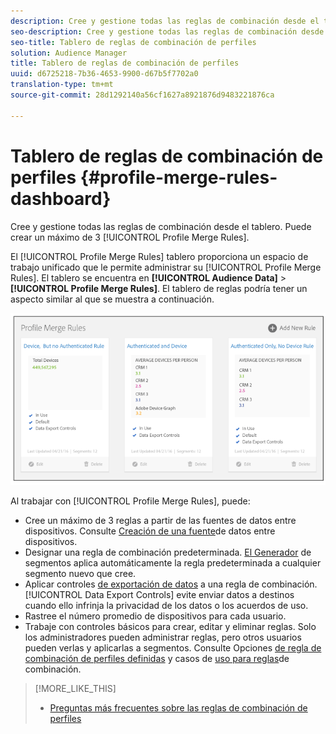 ```yaml
---
description: Cree y gestione todas las reglas de combinación desde el tablero. Puede crear un máximo de 3 reglas de combinación de perfiles.
seo-description: Cree y gestione todas las reglas de combinación desde el tablero. Puede crear un máximo de 3 reglas de combinación de perfiles.
seo-title: Tablero de reglas de combinación de perfiles
solution: Audience Manager
title: Tablero de reglas de combinación de perfiles
uuid: d6725218-7b36-4653-9900-d67b5f7702a0
translation-type: tm+mt
source-git-commit: 28d1292140a56cf1627a8921876d9483221876ca

---
```



# Tablero de reglas de combinación de perfiles {#profile-merge-rules-dashboard}

Cree y gestione todas las reglas de combinación desde el tablero. Puede crear un máximo de 3 [!UICONTROL Profile Merge Rules].

El [!UICONTROL Profile Merge Rules] tablero proporciona un espacio de trabajo unificado que le permite administrar su [!UICONTROL Profile Merge Rules]. El tablero se encuentra en **[!UICONTROL Audience Data]** &gt; **[!UICONTROL Profile Merge Rules]**. El tablero de reglas podría tener un aspecto similar al que se muestra a continuación.

![](assets/profile-dashboard.png)

Al trabajar con [!UICONTROL Profile Merge Rules], puede:

* Cree un máximo de 3 reglas a partir de las fuentes de datos entre dispositivos. Consulte [Creación de una fuente](../../features/profile-merge-rules/merge-rules-start.md#create-data-source)de datos entre dispositivos.
* Designar una regla de combinación predeterminada. [El Generador](../../features/segments/segment-builder.md) de segmentos aplica automáticamente la regla predeterminada a cualquier segmento nuevo que cree.
* Aplicar controles [de exportación de datos](../../features/data-export-controls.md) a una regla de combinación. [!UICONTROL Data Export Controls] evite enviar datos a destinos cuando ello infrinja la privacidad de los datos o los acuerdos de uso.
* Rastree el número promedio de dispositivos para cada usuario.
* Trabaje con controles básicos para crear, editar y eliminar reglas. Solo los administradores pueden administrar reglas, pero otros usuarios pueden verlas y aplicarlas a segmentos. Consulte Opciones [de regla de combinación de perfiles definidas](../../features/profile-merge-rules/merge-rule-definitions.md) y casos de [uso para reglas](../../features/profile-merge-rules/merge-rule-targeting-options.md)de combinación.

>[!MORE_LIKE_THIS]
>
>* [Preguntas más frecuentes sobre las reglas de combinación de perfiles](../../faq/faq-profile-merge.md)

